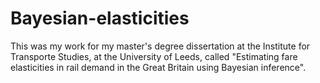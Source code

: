 # Bayesian-elasticities
This was my work for my master's degree dissertation at the Institute for Transporte Studies, at the University of Leeds, called "Estimating fare elasticities in rail demand in the Great Britain using Bayesian inference".
